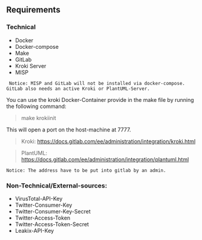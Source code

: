 ## Requirements

### Technical

* Docker
* Docker-compose
* Make
* GitLab
* Kroki Server
* MISP

` Notice: MISP and GitLab will not be installed via docker-compose. GitLab also needs an active Kroki or PlantUML-Server.`

You can use the kroki Docker-Container provide in the make file by running the following command:

> make krokiinit

This will open a port on the host-machine at 7777.

> Kroki: https://docs.gitlab.com/ee/administration/integration/kroki.html

> PlantUML: https://docs.gitlab.com/ee/administration/integration/plantuml.html

` Notice: The address have to be put into gitlab by an admin. `

### Non-Technical/External-sources:

* VirusTotal-API-Key
* Twitter-Consumer-Key
* Twitter-Consumer-Key-Secret
* Twitter-Access-Token
* Twitter-Access-Token-Secret
* Leakix-API-Key

